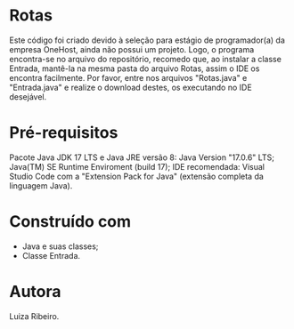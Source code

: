 # Rotas
Este código foi criado devido à seleção para estágio de programador(a) da empresa OneHost, ainda não possui um projeto. Logo, o programa encontra-se no arquivo do repositório, recomedo que, ao instalar a classe Entrada, mantê-la na mesma pasta do arquivo Rotas, assim o IDE os encontra facilmente.
Por favor, entre nos arquivos "Rotas.java" e "Entrada.java" e realize o download destes, os executando no IDE desejável.
# Pré-requisitos
Pacote Java JDK 17 LTS e Java JRE versão 8:
Java Version "17.0.6" LTS;
Java(TM) SE Runtime Enviroment (build 17);
IDE recomendada: Visual Studio Code com a "Extension Pack for Java" (extensão completa da linguagem Java).
# Construído com
- Java e suas classes;
- Classe Entrada.
# Autora
Luiza Ribeiro.
